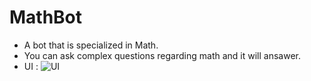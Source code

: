 # MathBot

* A bot that is specialized in Math.
* You can ask complex questions regarding math and it will ansawer.
* UI :
![UI](https://github.com/Rakib-data-scientist/MathBot/assets/137823730/5612bb80-0712-4721-8591-2c09508b6464)
